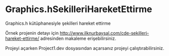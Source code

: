 # Graphics.hSekilleriHareketEttirme
Graphics.h kütüphanesiyle şekilleri hareket ettirme

Örnek projenin detayı için http://www.ilknurbaysal.com/cde-sekilleri-hareket-ettirme/ adresinden makaleme erişebilirsiniz.

Projeyi açarken Project1.dev dosyasından açarsanız projeyi çalıştırabilirsiniz.
